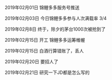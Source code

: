 2019年02月01日
锦鲤多多服务号推送

2019年02月03日
今日锦鲤多多参与人次满载率  3/4

2019年02月8日
终于，除夕的茅台1000次被抢到了

2019年02月15日
开工
锦鲤多多运筹帷幄

2019年02月15日
白酒行算错账了，丢人

2019年02月20日
要招人了

2019年02月21日
研究一下JD都是怎么写的
